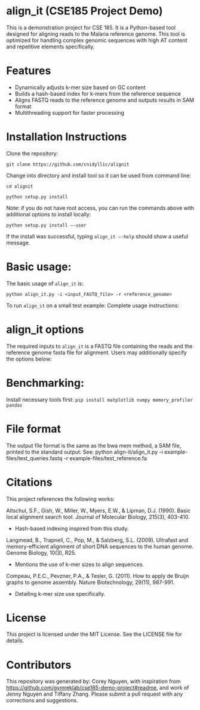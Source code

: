 # align_it (CSE185 Project Demo)
This is a demonstration project for CSE 185. It is a Python-based tool designed for aligning reads to the Malaria reference genome. This tool is optimized for handling complex genomic sequences with high AT content and repetitive elements specifically.
# Features
- Dynamically adjusts k-mer size based on GC content
- Builds a hash-based index for k-mers from the reference sequence
- Aligns FASTQ reads to the reference genome and outputs results in SAM format
- Multithreading support for faster processing
# Installation Instructions
Clone the repository:
```
git clone https://github.com/cnidyllic/alignit
```
Change into directory and install tool so it can be used from command line:
```
cd alignit
```
```
python setup.py install
```
Note: if you do not have root access, you can run the commands above with additional options to install locally: 
```
python setup.py install –-user
```
If the install was successful, typing ```align_it –-help``` should show a useful message. 

# Basic usage: 
The basic usage of ```align_it``` is:
```
python align_it.py -i <input_FASTQ_file> -r <reference_genome>
```
To run ```align_it``` on a small test example:
Complete usage instructions: 

# align_it options
The required inputs to ```align_it``` is a FASTQ file containing the reads and the reference genome fasta file for alignment. Users may additionally specify the options below:

# Benchmarking:
Install necessary tools first:
```pip install matplotlib numpy memory_profiler pandas```

# File format
The output file format is the same as the bwa mem method, a SAM file, printed to the standard output: See: python align-it/align_it.py -i example-files/test_queries.fastq -r example-files/test_reference.fa 

# Citations
This project references the following works:

Altschul, S.F., Gish, W., Miller, W., Myers, E.W., & Lipman, D.J. (1990). Basic local alignment search tool. Journal of Molecular Biology, 215(3), 403-410.
- Hash-based indexing inspired from this study.

Langmead, B., Trapnell, C., Pop, M., & Salzberg, S.L. (2009). Ultrafast and memory-efficient alignment of short DNA sequences to the human genome. Genome Biology, 10(3), R25.
- Mentions the use of k-mer sizes to align sequences.

Compeau, P.E.C., Pevzner, P.A., & Tesler, G. (2011). How to apply de Bruijn graphs to genome assembly. Nature Biotechnology, 29(11), 987-991.
- Detailing k-mer size use specifically.

# License
This project is licensed under the MIT License. See the LICENSE file for details.

# Contributors
This repository was generated by: Corey Nguyen, with inspiration from https://github.com/gymreklab/cse185-demo-project#readme, and work of Jenny Nguyen and Tiffany Zhang. 
Please submit a pull request with any corrections and suggestions.


